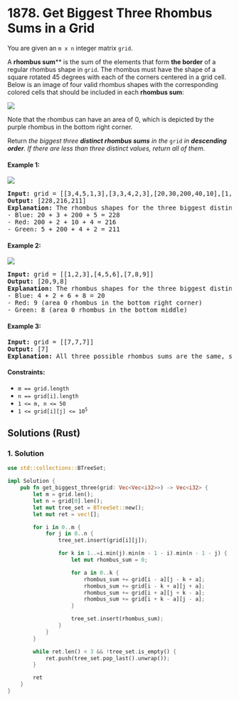# 1878. Get Biggest Three Rhombus Sums in a Grid
You are given an `m x n` integer matrix `grid`.

A **rhombus sum**** is the sum of the elements that form **the border** of a regular rhombus shape in `grid`. The rhombus must have the shape of a square rotated 45 degrees with each of the corners centered in a grid cell. Below is an image of four valid rhombus shapes with the corresponding colored cells that should be included in each **rhombus sum**:

![](https://assets.leetcode.com/uploads/2021/04/23/pc73-q4-desc-2.png)

Note that the rhombus can have an area of 0, which is depicted by the purple rhombus in the bottom right corner.

Return *the biggest three **distinct rhombus sums** in the* `grid` *in **descending order**. If there are less than three distinct values, return all of them*.

#### Example 1:
![](https://assets.leetcode.com/uploads/2021/04/23/pc73-q4-ex1.png)
<pre>
<strong>Input:</strong> grid = [[3,4,5,1,3],[3,3,4,2,3],[20,30,200,40,10],[1,5,5,4,1],[4,3,2,2,5]]
<strong>Output:</strong> [228,216,211]
<strong>Explanation:</strong> The rhombus shapes for the three biggest distinct rhombus sums are depicted above.
- Blue: 20 + 3 + 200 + 5 = 228
- Red: 200 + 2 + 10 + 4 = 216
- Green: 5 + 200 + 4 + 2 = 211
</pre>

#### Example 2:
![](https://assets.leetcode.com/uploads/2021/04/23/pc73-q4-ex2.png)
<pre>
<strong>Input:</strong> grid = [[1,2,3],[4,5,6],[7,8,9]]
<strong>Output:</strong> [20,9,8]
<strong>Explanation:</strong> The rhombus shapes for the three biggest distinct rhombus sums are depicted above.
- Blue: 4 + 2 + 6 + 8 = 20
- Red: 9 (area 0 rhombus in the bottom right corner)
- Green: 8 (area 0 rhombus in the bottom middle)
</pre>

#### Example 3:
<pre>
<strong>Input:</strong> grid = [[7,7,7]]
<strong>Output:</strong> [7]
<strong>Explanation:</strong> All three possible rhombus sums are the same, so return [7].
</pre>

#### Constraints:
* `m == grid.length`
* `n == grid[i].length`
* `1 <= m, n <= 50`
* <code>1 <= grid[i][j] <= 10<sup>5</sup></code>

## Solutions (Rust)

### 1. Solution
```Rust
use std::collections::BTreeSet;

impl Solution {
    pub fn get_biggest_three(grid: Vec<Vec<i32>>) -> Vec<i32> {
        let m = grid.len();
        let n = grid[0].len();
        let mut tree_set = BTreeSet::new();
        let mut ret = vec![];

        for i in 0..m {
            for j in 0..n {
                tree_set.insert(grid[i][j]);

                for k in 1..=i.min(j).min(m - 1 - i).min(n - 1 - j) {
                    let mut rhombus_sum = 0;

                    for a in 0..k {
                        rhombus_sum += grid[i - a][j - k + a];
                        rhombus_sum += grid[i - k + a][j + a];
                        rhombus_sum += grid[i + a][j + k - a];
                        rhombus_sum += grid[i + k - a][j - a];
                    }

                    tree_set.insert(rhombus_sum);
                }
            }
        }

        while ret.len() < 3 && !tree_set.is_empty() {
            ret.push(tree_set.pop_last().unwrap());
        }

        ret
    }
}
```
